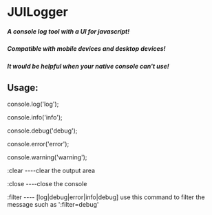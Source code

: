 # JUILogger

##### A console log tool with a UI for javascript!
##### Compatible with mobile devices and desktop devices!
##### It would be helpful when your native console can't use! 

## Usage:

console.log('log');

console.info('info');

console.debug('debug');

console.error('error');

console.warning('warning');

:clear ----clear the output area
 
:close ----close the console

:filter ---- [log|debug|error|info|debug] use this command to filter the message such as ':filter=debug'
